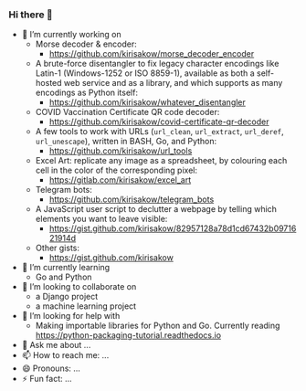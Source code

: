 ### Hi there 👋

- 🔭 I’m currently working on
    - Morse decoder & encoder:
        - https://github.com/kirisakow/morse_decoder_encoder
    - A brute-force disentangler to fix legacy character encodings like Latin-1 (Windows-1252 or ISO 8859-1), available as both a self-hosted web service and as a library, and which supports as many encodings as Python itself:
        - https://github.com/kirisakow/whatever_disentangler
    - COVID Vaccination Certificate QR code decoder:
        - https://github.com/kirisakow/covid-certificate-qr-decoder
    - A few tools to work with URLs (`url_clean`, `url_extract`, `url_deref`, `url_unescape`), written in BASH, Go, and Python:
        - https://github.com/kirisakow/url_tools
    - Excel Art: replicate any image as a spreadsheet, by colouring each cell in the color of the corresponding pixel:
        - https://gitlab.com/kirisakow/excel_art
    - Telegram bots:
        - https://github.com/kirisakow/telegram_bots
    - A JavaScript user script to declutter a webpage by telling which elements you want to leave visible:
        - https://gist.github.com/kirisakow/82957128a78d1cd67432b0971621914d
    - Other gists:
        - https://gist.github.com/kirisakow
- 🌱 I’m currently learning
    - Go and Python
- 👯 I’m looking to collaborate on
    - a Django project
    - a machine learning project
- 🤔 I’m looking for help with
    - Making importable libraries for Python and Go. Currently reading https://python-packaging-tutorial.readthedocs.io
- 💬 Ask me about ...
- 📫 How to reach me: ...
- 😄 Pronouns: ...
- ⚡ Fun fact: ...
